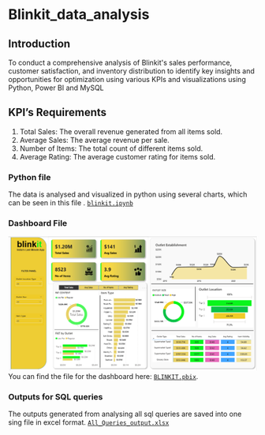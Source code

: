 # Blinkit_data_analysis
## Introduction
To conduct a comprehensive analysis of Blinkit's sales performance, customer satisfaction, and inventory distribution to identify key insights and opportunities for optimization using various KPIs and visualizations using Python, Power BI and MySQL

## KPI’s Requirements
1. Total Sales: The overall revenue generated from all items sold. 
2. Average Sales: The average revenue per sale.
3. Number of Items: The total count of different items sold.
4. Average Rating: The average customer rating for items sold.

### Python file
The data is analysed and visualized in python using several charts, which can be seen in this file . [`blinkit.ipynb`](blinkit.ipynb)

### Dashboard File
![Dashboard](/PowerBI_report.png)
You can find the file for the dashboard here: [`BLINKIT.pbix`](BLINKIT.pbix).  
### Outputs for SQL queries
The outputs generated from analysing all sql queries are saved into one sing file in excel format. [`All_Queries_output.xlsx`](All_Queries_output.xlsx)
